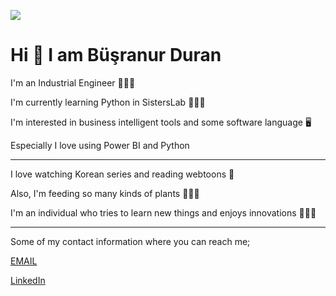 <!--   my-header-img -->
![](./myGif.gif)



# Hi 👋 I am Büşranur Duran

I'm an Industrial Engineer 👷🏻‍♀️

I'm currently learning Python in SistersLab 👩🏻‍💻

I'm interested in business intelligent tools and some software language 🖥️

Especially I love using Power BI and Python  

--- 
I love watching Korean series and reading webtoons 🎎

Also, I'm feeding so many kinds of plants 🎍🌱🌵

I'm an individual who tries to learn new things and enjoys innovations 💁🏻‍♀️

---
Some of my contact information where you can reach me;

[EMAIL](duranbusra178@gmail.com)

[LinkedIn](nwww.linkedin.com/in/büşraduran)


